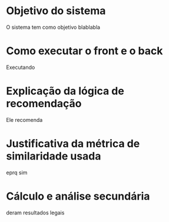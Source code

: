 # Objetivo do sistema
O sistema tem como objetivo blablabla

# Como executar o front e o back
Executando

# Explicação da lógica de recomendação
Ele recomenda

# Justificativa da métrica de similaridade usada
eprq sim

# Cálculo e análise secundária
deram resultados legais
